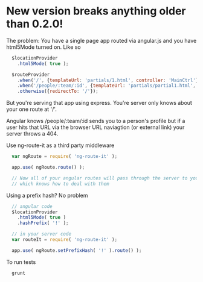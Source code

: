 # New version breaks anything older than 0.2.0!

The problem:
You have a single page app routed via angular.js and you have html5Mode turned on. Like so

```javascript
  $locationProvider
    .html5Mode( true );

  $routeProvider
    .when('/', {templateUrl: 'partials/1.html', controller: 'MainCtrl'})
    .when('/people/:team/:id', {templateUrl: 'partials/partial1.html', controller: 'PersonCtrl'})
    .otherwise({redirectTo: '/'});
```

But you're serving that app using express. You're server only knows about your one route at '/'.

Angular knows /people/:team/:id sends you to a person's profile but if a user hits that URL
via the browser URL naviagtion (or external link) your server throws a 404.

Use ng-route-it as a third party middleware

```javascript
  var ngRoute = require( 'ng-route-it' );

  app.use( ngRoute.route() );

  // Now all of your angular routes will pass through the server to your angular app
  // which knows how to deal with them
```

Using a prefix hash? No problem

```javascript
  // angular code
  $locationProvider
    .html5Mode( true )
    .hashPrefix( '!' );

  // in your server code
  var routeIt = require( 'ng-route-it' );

  app.use( ngRoute.setPrefixHash( '!' ).route() );
```

To run tests

```
  grunt
```

